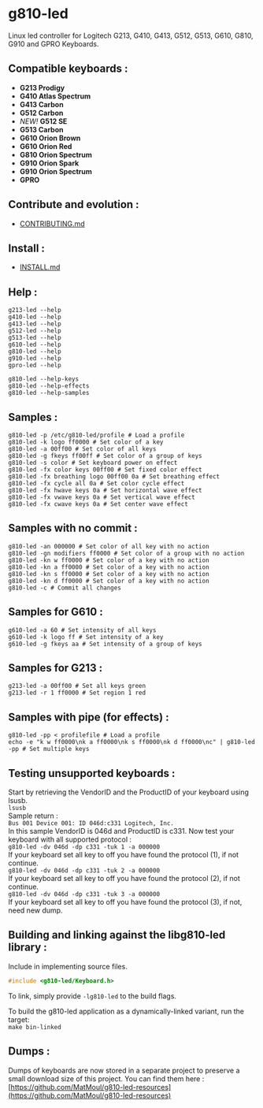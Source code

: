 # g810-led</br>

Linux led controller for Logitech G213, G410, G413, G512, G513, G610, G810, G910 and GPRO Keyboards.</br>

## Compatible keyboards :</br>
- **G213 Prodigy**</br>
- **G410 Atlas Spectrum**</br>
- **G413 Carbon**</br>
- **G512 Carbon**</br>
- *NEW!* **G512 SE**</br>
- **G513 Carbon**</br>
- **G610 Orion Brown**</br>
- **G610 Orion Red**</br>
- **G810 Orion Spectrum**</br>
- **G910 Orion Spark**</br>
- **G910 Orion Spectrum**</br>
- **GPRO**</br>

## Contribute and evolution :</br>
* [CONTRIBUTING.md](https://github.com/MatMoul/g810-led/blob/master/CONTRIBUTING.md)

## Install :</br>
* [INSTALL.md](https://github.com/MatMoul/g810-led/blob/master/INSTALL.md)

## Help :</br>
`g213-led --help`</br>
`g410-led --help`</br>
`g413-led --help`</br>
`g512-led --help`</br>
`g513-led --help`</br>
`g610-led --help`</br>
`g810-led --help`</br>
`g910-led --help`</br>
`gpro-led --help`</br>

`g810-led --help-keys`</br>
`g810-led --help-effects`</br>
`g810-led --help-samples`</br>

## Samples :</br>
`g810-led -p /etc/g810-led/profile # Load a profile`</br>
`g810-led -k logo ff0000 # Set color of a key`</br>
`g810-led -a 00ff00 # Set color of all keys`</br>
`g810-led -g fkeys ff00ff # Set color of a group of keys`</br>
`g810-led -s color # Set keyboard power on effect`</br>
`g810-led -fx color keys 00ff00 # Set fixed color effect`</br>
`g810-led -fx breathing logo 00ff00 0a # Set breathing effect`</br>
`g810-led -fx cycle all 0a # Set color cycle effect`</br>
`g810-led -fx hwave keys 0a # Set horizontal wave effect`</br>
`g810-led -fx vwave keys 0a # Set vertical wave effect`</br>
`g810-led -fx cwave keys 0a # Set center wave effect`</br>

## Samples with no commit :</br>
`g810-led -an 000000 # Set color of all key with no action`</br>
`g810-led -gn modifiers ff0000 # Set color of a group with no action`</br>
`g810-led -kn w ff0000 # Set color of a key with no action`</br>
`g810-led -kn a ff0000 # Set color of a key with no action`</br>
`g810-led -kn s ff0000 # Set color of a key with no action`</br>
`g810-led -kn d ff0000 # Set color of a key with no action`</br>
`g810-led -c # Commit all changes`</br>

## Samples for G610 :</br>
`g610-led -a 60 # Set intensity of all keys`</br>
`g610-led -k logo ff # Set intensity of a key`</br>
`g610-led -g fkeys aa # Set intensity of a group of keys`</br>

## Samples for G213 :</br>
`g213-led -a 00ff00 # Set all keys green`</br>
`g213-led -r 1 ff0000 # Set region 1 red`</br>

## Samples with pipe (for effects) :</br>
`g810-led -pp < profilefile # Load a profile`</br>
`echo -e "k w ff0000\nk a ff0000\nk s ff0000\nk d ff0000\nc" | g810-led -pp # Set multiple keys`</br>

## Testing unsupported keyboards :</br>
Start by retrieving the VendorID and the ProductID of your keyboard using lsusb.</br>
`lsusb`</br>
Sample return :<br>
`Bus 001 Device 001: ID 046d:c331 Logitech, Inc.`</br>
In this sample VendorID is 046d and ProductID is c331. Now test your keyboard with all supported protocol :</br>
`g810-led -dv 046d -dp c331 -tuk 1 -a 000000`</br>
If your keyboard set all key to off you have found the protocol (1), if not continue.</br>
`g810-led -dv 046d -dp c331 -tuk 2 -a 000000`</br>
If your keyboard set all key to off you have found the protocol (2), if not continue.</br>
`g810-led -dv 046d -dp c331 -tuk 3 -a 000000`</br>
If your keyboard set all key to off you have found the protocol (3), if not, need new dump.</br>

## Building and linking against the libg810-led library :</br>
Include in implementing source files.</br>
```cpp
#include <g810-led/Keyboard.h>
```
To link, simply provide `-lg810-led` to the build flags.</br>

To build the g810-led application as a dynamically-linked variant, run the target:</br>
`make bin-linked`</br>

## Dumps :
Dumps of keyboards are now stored in a separate project to preserve a small download size of this project.
You can find them here : [https://github.com/MatMoul/g810-led-resources](https://github.com/MatMoul/g810-led-resources)
